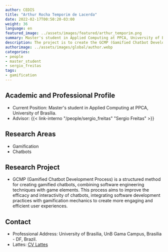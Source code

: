 ```yaml
---
author: CEDIS
title: "Arthur Rocha Temporim de Lacerda"
date: 2022-02-17T00:50:20-03:00
weight: 36
language: en
featured_image: ../assets/images/featured/arthur_temporim.png
summary: Master's student in Applied Computing at PPCA, University of Brasília.
description: The project is to create the GCMP (Gamified Chatbot Development Process), a structured method for creating gamified chatbots.
authorimage: ../assets/images/global/author.webp
categories: 
- people
- master_student
- sergio_freitas
tags: 
- gamification
---
```

## Academic and Professional Profile
- Current Position: Master's student in Applied Computing at PPCA, University of Brasília.
- Advisor: {{< link-interno "/people/sergio_freitas" "Sergio Freitas" >}}

## Research Areas
- Gamification
- Chatbots

## Research Project
- GCMP (Gamified Chatbot Development Process) is a structured method for creating gamified chatbots, combining software engineering techniques with game elements. This process aims to improve the efficacy and interactivity of chatbots, integrating software development practices with gamification mechanics to create more engaging and efficient user experiences.

## Contact
- Professional Address: University of Brasília, UnB Gama Campus, Brasília - DF, Brazil.
- Lattes: [CV Lattes](http://lattes.cnpq.br/7822013233737547)